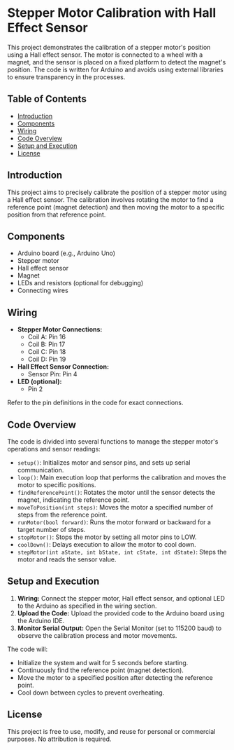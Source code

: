 # Stepper Motor Calibration with Hall Effect Sensor

This project demonstrates the calibration of a stepper motor's position using a Hall effect sensor. The motor is connected to a wheel with a magnet, and the sensor is placed on a fixed platform to detect the magnet's position. The code is written for Arduino and avoids using external libraries to ensure transparency in the processes.

## Table of Contents

- [Introduction](#introduction)
- [Components](#components)
- [Wiring](#wiring)
- [Code Overview](#code-overview)
- [Setup and Execution](#setup-and-execution)
- [License](#license)

## Introduction

This project aims to precisely calibrate the position of a stepper motor using a Hall effect sensor. The calibration involves rotating the motor to find a reference point (magnet detection) and then moving the motor to a specific position from that reference point.

## Components

- Arduino board (e.g., Arduino Uno)
- Stepper motor
- Hall effect sensor
- Magnet
- LEDs and resistors (optional for debugging)
- Connecting wires

## Wiring

- **Stepper Motor Connections:**
  - Coil A: Pin 16
  - Coil B: Pin 17
  - Coil C: Pin 18
  - Coil D: Pin 19
- **Hall Effect Sensor Connection:**
  - Sensor Pin: Pin 4
- **LED (optional):**
  - Pin 2

Refer to the pin definitions in the code for exact connections.

## Code Overview

The code is divided into several functions to manage the stepper motor's operations and sensor readings:

- `setup()`: Initializes motor and sensor pins, and sets up serial communication.
- `loop()`: Main execution loop that performs the calibration and moves the motor to specific positions.
- `findReferencePoint()`: Rotates the motor until the sensor detects the magnet, indicating the reference point.
- `moveToPosition(int steps)`: Moves the motor a specified number of steps from the reference point.
- `runMotor(bool forward)`: Runs the motor forward or backward for a target number of steps.
- `stopMotor()`: Stops the motor by setting all motor pins to LOW.
- `coolDown()`: Delays execution to allow the motor to cool down.
- `stepMotor(int aState, int bState, int cState, int dState)`: Steps the motor and reads the sensor value.

## Setup and Execution

1. **Wiring:** Connect the stepper motor, Hall effect sensor, and optional LED to the Arduino as specified in the wiring section.
2. **Upload the Code:** Upload the provided code to the Arduino board using the Arduino IDE.
3. **Monitor Serial Output:** Open the Serial Monitor (set to 115200 baud) to observe the calibration process and motor movements.

The code will:
- Initialize the system and wait for 5 seconds before starting.
- Continuously find the reference point (magnet detection).
- Move the motor to a specified position after detecting the reference point.
- Cool down between cycles to prevent overheating.

## License

This project is free to use, modify, and reuse for personal or commercial purposes. No attribution is required.
